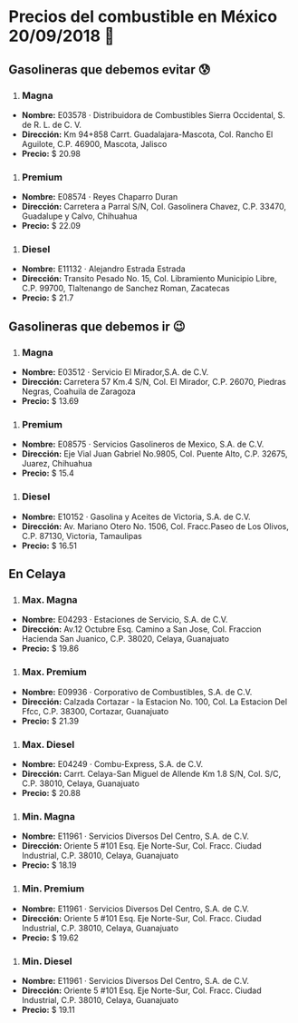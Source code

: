 # Precios del combustible en México 20/09/2018 :car:

## Gasolineras que debemos evitar :cold_sweat:
1. ### Magna
  * **Nombre:** E03578 · Distribuidora de Combustibles Sierra Occidental, S. de R. L. de C. V.
  * **Dirección:** Km 94+858 Carrt. Guadalajara-Mascota, Col. Rancho El Aguilote, C.P. 46900, Mascota, Jalisco
  * **Precio:** $ 20.98

1. ### Premium
  * **Nombre:** E08574 · Reyes Chaparro Duran
  * **Dirección:** Carretera a Parral S/N, Col. Gasolinera Chavez, C.P. 33470, Guadalupe y Calvo, Chihuahua
  * **Precio:** $ 22.09

1. ### Diesel
  * **Nombre:** E11132 · Alejandro Estrada Estrada
  * **Dirección:** Transito Pesado No. 15, Col. Libramiento Municipio Libre, C.P. 99700, Tlaltenango de Sanchez Roman, Zacatecas
  * **Precio:** $ 21.7


## Gasolineras que debemos ir :wink:
1. ### Magna
  * **Nombre:** E03512 · Servicio El Mirador,S.A. de C.V.                                                                                        
  * **Dirección:** Carretera 57 Km.4 S/N, Col. El Mirador, C.P. 26070, Piedras Negras, Coahuila de Zaragoza
  * **Precio:** $ 13.69

1. ### Premium
  * **Nombre:** E08575 · Servicios Gasolineros de Mexico, S.A. de C.V.
  * **Dirección:** Eje Vial Juan Gabriel No.9805, Col. Puente Alto, C.P. 32675, Juarez, Chihuahua
  * **Precio:** $ 15.4

1. ### Diesel
  * **Nombre:** E10152 · Gasolina y Aceites de Victoria, S.A. de C.V.
  * **Dirección:** Av. Mariano Otero No. 1506, Col. Fracc.Paseo de Los Olivos, C.P. 87130, Victoria, Tamaulipas
  * **Precio:** $ 16.51


## En Celaya
1. ### Max. Magna
  * **Nombre:** E04293 · Estaciones de Servicio, S.A. de C.V.
  * **Dirección:** Av.12 Octubre Esq. Camino a San Jose, Col. Fraccion Hacienda San Juanico, C.P. 38020, Celaya, Guanajuato
  * **Precio:** $ 19.86

1. ### Max. Premium
  * **Nombre:** E09936 · Corporativo de Combustibles, S.A. de C.V.
  * **Dirección:** Calzada Cortazar - la Estacion No. 100, Col. La Estacion Del Ffcc, C.P. 38300, Cortazar, Guanajuato
  * **Precio:** $ 21.39

1. ### Max. Diesel
  * **Nombre:** E04249 · Combu-Express, S.A. de C.V.
  * **Dirección:** Carrt. Celaya-San Miguel de Allende Km 1.8 S/N, Col. S/C, C.P. 38010, Celaya, Guanajuato
  * **Precio:** $ 20.88

1. ### Min. Magna
  * **Nombre:** E11961 · Servicios Diversos Del Centro, S.A. de C.V.
  * **Dirección:** Oriente 5 #101 Esq. Eje Norte-Sur, Col. Fracc. Ciudad Industrial, C.P. 38010, Celaya, Guanajuato
  * **Precio:** $ 18.19

1. ### Min. Premium
  * **Nombre:** E11961 · Servicios Diversos Del Centro, S.A. de C.V.
  * **Dirección:** Oriente 5 #101 Esq. Eje Norte-Sur, Col. Fracc. Ciudad Industrial, C.P. 38010, Celaya, Guanajuato
  * **Precio:** $ 19.62

1. ### Min. Diesel
  * **Nombre:** E11961 · Servicios Diversos Del Centro, S.A. de C.V.
  * **Dirección:** Oriente 5 #101 Esq. Eje Norte-Sur, Col. Fracc. Ciudad Industrial, C.P. 38010, Celaya, Guanajuato
  * **Precio:** $ 19.11
